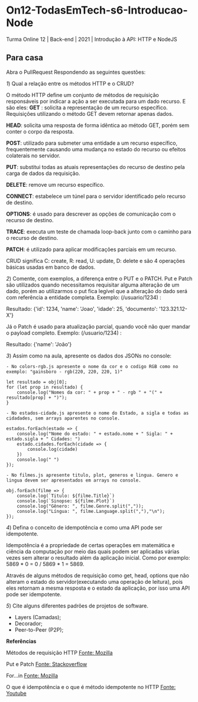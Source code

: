 # On12-TodasEmTech-s6-Introducao-Node
Turma Online 12 | Back-end | 2021 | Introdução à API:
HTTP e NodeJS

## Para casa
Abra o PullRequest Respondendo as seguintes questões:

_1_) Qual a relação entre os métodos HTTP e o CRUD?

O método HTTP define um conjunto de métodos de requisição responsáveis por indicar a ação a ser executada para um dado recurso. E são eles:
**GET** : solicita a representação de um recurso específico. Requisições utilizando o método GET devem retornar apenas dados.

**HEAD**: solicita uma resposta de forma idêntica ao método GET, porém sem conter o corpo da resposta.

**POST**: utilizado para submeter uma entidade a um recurso específico, frequentemente causando uma mudança no estado do recurso ou efeitos colaterais no servidor.

**PUT**: substitui todas as atuais representações do recurso de destino pela carga de dados da requisição.

**DELETE**: remove um recurso específico.

**CONNECT**: estabelece um túnel para o servidor identificado pelo recurso de destino.

**OPTIONS**: é usado para descrever as opções de comunicação com o recurso de destino.

**TRACE**: executa um teste de chamada loop-back junto com o caminho para o recurso de destino.

**PATCH**: é utilizado para aplicar modificações parciais em um recurso.

CRUD significa C: create, R: read, U: update, D: delete e são 4 operações básicas usadas em banco de dados.

_2_) Comente, com exemplos, a diferença entre o PUT e o PATCH.
Put e Patch são utilizados quando necessitamos requisitar alguma alteração de um dado, porém ao utilizarmos o put fica legível que a alteração do dado será com referência a entidade completa.
Exemplo: (/usuario/1234) :

Resultado: {'id': 1234, 'name': 'Joao', 'idade': 25, 'documento': '123.321.12-X'}

Já o Patch é usado para atualização parcial, quando você não quer mandar o payload completo.
Exemplo: (/usuario/1234) :

Resultado: {'name': 'João'}

_3_) Assim como na aula, apresente os dados dos JSONs no console:

    - No colors-rgb.js apresente o nome da cor e o codigo RGB como no exemplo: "gainsboro - rgb(220, 220, 220, 1)"

    let resultado = obj[0];
    for (let prop in resultado) {
        console.log("Nomes da cor: " + prop + " - rgb " + "(" + resultado[prop] + ")");
    }

    - No estados-cidade.js apresente o nome do Estado, a sigla e todas as cidadades, sem arrays aparentes no console.
    
    estados.forEach(estado => { 
        console.log("Nome do estado: " + estado.nome + " Sigla: " +  estado.sigla + " Cidades: ") 
        estado.cidades.forEach(cidade => {
            console.log(cidade)
        })
        console.log(" ")
    });

    - No filmes.js apresente titulo, plot, generos e lingua. Genero e lingua devem ser apresentados em arrays no console.

    obj.forEach(filme => {
        console.log(`Titulo: ${filme.Title}`)
        console.log(`Sinopse: ${filme.Plot}`)
        console.log("Gênero: ", filme.Genre.split(","));
        console.log("Língua: ", filme.Language.split(","),"\n");
    });


_4_) Defina o conceito de idempotência e como uma API pode ser idempotente.

Idempotência é a propriedade de certas operações em matemática e ciência da computação por meio das quais podem ser aplicadas várias vezes sem alterar o resultado além da aplicação inicial.
Como por exemplo: 5869 * 0 = 0 / 5869 * 1 = 5869.

Através de alguns métodos de requisição como get, head, options que não alteram o estado do servidor(executando uma operação de leitura), pois eles retornam a mesma resposta e o estado da aplicação, por isso uma API pode ser idempotente.

_5_) Cite alguns diferentes padrões de projetos de software.

* Layers (Camadas);
* Decorador;
* Peer-to-Peer (P2P);


**Referências**

Métodos de requisição HTTP [Fonte: Mozilla](https://developer.mozilla.org/pt-BR/docs/Web/HTTP/Methods)

Put e Patch [Fonte: Stackoverflow](https://pt.stackoverflow.com/questions/217894/qual-%C3%A9-a-diferen%C3%A7a-entre-o-m%C3%A9todo-put-e-o-patch)

For...in [Fonte: Mozilla](https://developer.mozilla.org/pt-BR/docs/Web/JavaScript/Reference/Statements/for...in)

O que é idempotência e o que é método idempotente no HTTP [Fonte: Youtube](https://www.youtube.com/watch?v=-50uDb_hExw)




